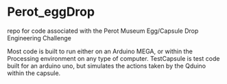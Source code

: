 # Perot_eggDrop
repo for code associated with the Perot Museum Egg/Capsule Drop Engineering Challenge

Most code is built to run either on an Arduino MEGA, or within the Processing environment on any type of computer.
TestCapsule is test code built for an arduino uno, but simulates the actions taken by the Qduino within the capsule.
